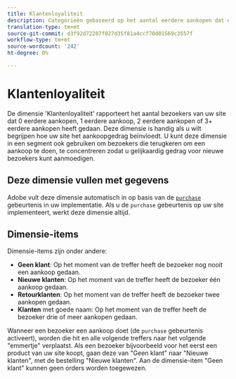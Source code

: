 ```yaml
---
title: Klantenloyaliteit
description: Categorieën gebaseerd op het aantal eerdere aankopen dat een bezoeker heeft gedaan.
translation-type: tm+mt
source-git-commit: d3f92d72207f027d35f81a4ccf70d01569c3557f
workflow-type: tm+mt
source-wordcount: '242'
ht-degree: 0%

---
```



# Klantenloyaliteit

De dimensie &#39;Klantenloyaliteit&#39; rapporteert het aantal bezoekers van uw site dat 0 eerdere aankopen, 1 eerdere aankoop, 2 eerdere aankopen of 3+ eerdere aankopen heeft gedaan. Deze dimensie is handig als u wilt begrijpen hoe uw site het aankoopgedrag beïnvloedt. U kunt deze dimensie in een segment ook gebruiken om bezoekers die terugkeren om een aankoop te doen, te concentreren zodat u gelijkaardig gedrag voor nieuwe bezoekers kunt aanmoedigen.

## Deze dimensie vullen met gegevens

Adobe vult deze dimensie automatisch in op basis van de [`purchase`](/help/implement/vars/page-vars/events/event-purchase.md) gebeurtenis in uw implementatie. Als u de `purchase` gebeurtenis op uw site implementeert, werkt deze dimensie altijd.

## Dimensie-items

Dimensie-items zijn onder andere:

* **Geen klant**: Op het moment van de treffer heeft de bezoeker nog nooit een aankoop gedaan.
* **Nieuwe klanten**: Op het moment van de treffer heeft de bezoeker één aankoop gedaan.
* **Retourklanten**: Op het moment van de treffer heeft de bezoeker twee aankopen gedaan.
* **Klanten** met goede naam: Op het moment van de treffer heeft de bezoeker drie of meer aankopen gedaan.

Wanneer een bezoeker een aankoop doet (de `purchase` gebeurtenis activeert), worden die hit en alle volgende treffers naar het volgende &quot;emmertje&quot; verplaatst. Als een bezoeker bijvoorbeeld voor het eerst een product van uw site koopt, gaan deze van &quot;Geen klant&quot; naar &quot;Nieuwe klanten&quot;, met de bestelling &quot;Nieuwe klanten&quot;. Aan de dimensie-item &quot;Geen klant&quot; kunnen geen orders worden toegewezen.
